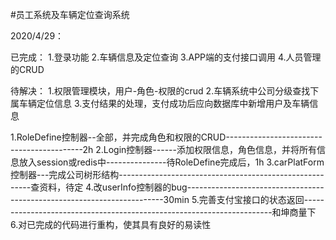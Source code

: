 #员工系统及车辆定位查询系统

2020/4/29：

已完成：
1.登录功能
2.车辆信息及定位查询
3.APP端的支付接口调用
4.人员管理的CRUD

待解决：
1.权限管理模块，用户-角色-权限的crud
2.车辆系统中公司分级查找下属车辆定位信息
3.支付结果的处理，支付成功后应向数据库中新增用户及车辆信息

1.RoleDefine控制器--全部，并完成角色和权限的CRUD------------------------------------------2h
2.Login控制器------添加权限信息，角色信息，并将所有信息放入session或redis中---------------待RoleDefine完成后，1h
3.carPlatForm控制器---完成公司树形结构--------------------------------------------------------查资料，待定
4.改userInfo控制器的bug------------------------------------------------------------------------30min
5.完善支付宝接口的状态返回----------------------------------------------------------------------和坤商量下
6.对已完成的代码进行重构，使其具有良好的易读性
